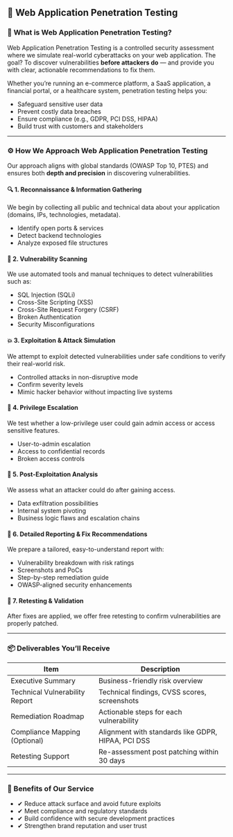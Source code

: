 ## 🔐 Web Application Penetration Testing

### 🧭 **What is Web Application Penetration Testing?**

Web Application Penetration Testing is a controlled security assessment where we simulate real-world cyberattacks on your web application. The goal? To discover vulnerabilities **before attackers do** — and provide you with clear, actionable recommendations to fix them.

Whether you’re running an e-commerce platform, a SaaS application, a financial portal, or a healthcare system, penetration testing helps you:

* Safeguard sensitive user data
* Prevent costly data breaches
* Ensure compliance (e.g., GDPR, PCI DSS, HIPAA)
* Build trust with customers and stakeholders

---

### ⚙️ **How We Approach Web Application Penetration Testing**

Our approach aligns with global standards (OWASP Top 10, PTES) and ensures both **depth and precision** in discovering vulnerabilities.

#### 🔍 1. **Reconnaissance & Information Gathering**

We begin by collecting all public and technical data about your application (domains, IPs, technologies, metadata).

* Identify open ports & services
* Detect backend technologies
* Analyze exposed file structures

#### 🧪 2. **Vulnerability Scanning**

We use automated tools and manual techniques to detect vulnerabilities such as:

* SQL Injection (SQLi)
* Cross-Site Scripting (XSS)
* Cross-Site Request Forgery (CSRF)
* Broken Authentication
* Security Misconfigurations

#### 💥 3. **Exploitation & Attack Simulation**

We attempt to exploit detected vulnerabilities under safe conditions to verify their real-world risk.

* Controlled attacks in non-disruptive mode
* Confirm severity levels
* Mimic hacker behavior without impacting live systems

#### 🔐 4. **Privilege Escalation**

We test whether a low-privilege user could gain admin access or access sensitive features.

* User-to-admin escalation
* Access to confidential records
* Broken access controls

#### 🧬 5. **Post-Exploitation Analysis**

We assess what an attacker could do after gaining access.

* Data exfiltration possibilities
* Internal system pivoting
* Business logic flaws and escalation chains

#### 📝 6. **Detailed Reporting & Fix Recommendations**

We prepare a tailored, easy-to-understand report with:

* Vulnerability breakdown with risk ratings
* Screenshots and PoCs
* Step-by-step remediation guide
* OWASP-aligned security enhancements

#### 🔁 7. **Retesting & Validation**

After fixes are applied, we offer free retesting to confirm vulnerabilities are properly patched.

---

### 📦 Deliverables You’ll Receive

| Item                           | Description                                        |
| ------------------------------ | -------------------------------------------------- |
| Executive Summary              | Business-friendly risk overview                    |
| Technical Vulnerability Report | Technical findings, CVSS scores, screenshots       |
| Remediation Roadmap            | Actionable steps for each vulnerability            |
| Compliance Mapping (Optional)  | Alignment with standards like GDPR, HIPAA, PCI DSS |
| Retesting Support              | Re-assessment post patching within 30 days         |

---

### 🚨 Benefits of Our Service

* ✔ Reduce attack surface and avoid future exploits
* ✔ Meet compliance and regulatory standards
* ✔ Build confidence with secure development practices
* ✔ Strengthen brand reputation and user trust

